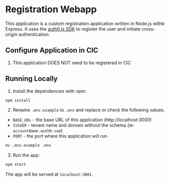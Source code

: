 # Registration Webapp
This application is a custom registration application written in Node.js withb Express. It uses the [auth0.js SDK](https://github.com/auth0/auth0.js/) to register the user and initiate cross-origin authentication.

## Configure Application in CIC
1. This application DOES NOT need to be registered in CIC


## Running Locally

1. Install the dependencies with npm:

```bash
npm install
```

2. Rename `.env.example` to `.env` and replace or check the following values. 

- `BASE_URL` - the base URL of this application (http://localhost:3000)
- `ISSUER` -  tenant name and domain without the schema (ie: `accountName.auth0.com`)
- `PORT` - the port where this application will run


```bash
mv .env.example .env
```

3. Run the app:

```bash
npm start
```

The app will be served at `localhost:3001`.

